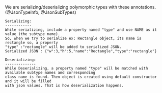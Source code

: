   We are serializing/deserializing polymorphic types with these annotations. (@JsonTypeInfo, @JsonSubTypes)
    
    Serializing:
    ------------
    While serializing, include a property named "type" and use NAME as it value (the subtype name).
    So, when we try to serialize ex: Rectangle object, its name is rectangle so, a property
    "type" :"rectangle" will be added to serialized JSON.
    Serialized JSON : {"w":3,"h":5,"name":"Rectangle","type":"rectangle"}
    
    Deserializing:
    --------------
    While Deserializing, a property named "type" will be matched with available subtype names and corresponding
    class name is found. Then object is created using default constructor and it will be filled
    with json values. That is how deserialization happens.

